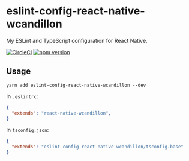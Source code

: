 # eslint-config-react-native-wcandillon
My ESLint and TypeScript configuration for React Native.

[![CircleCI](https://circleci.com/gh/wcandillon/eslint-config-react-native-wcandillon.svg?style=svg)](https://circleci.com/gh/wcandillon/eslint-config-react-native-wcandillon)
[![npm version](https://badge.fury.io/js/eslint-config-react-native-wcandillon.svg)](https://badge.fury.io/js/eslint-config-react-native-wcandillon)

## Usage

```
yarn add eslint-config-react-native-wcandillon --dev
```

In `.eslintrc`:

```json
{ 
  "extends": "react-native-wcandillon", 
} 
```

In `tsconfig.json`:

```json
{
  "extends": "eslint-config-react-native-wcandillon/tsconfig.base"
}
```
